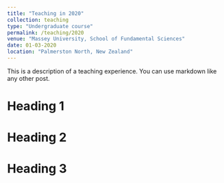 ```yaml
---
title: "Teaching in 2020"
collection: teaching
type: "Undergraduate course"
permalink: /teaching/2020
venue: "Massey University, School of Fundamental Sciences"
date: 01-03-2020
location: "Palmerston North, New Zealand"
---
```


This is a description of a teaching experience. You can use markdown like any other post.

Heading 1
======

Heading 2
======

Heading 3
======
